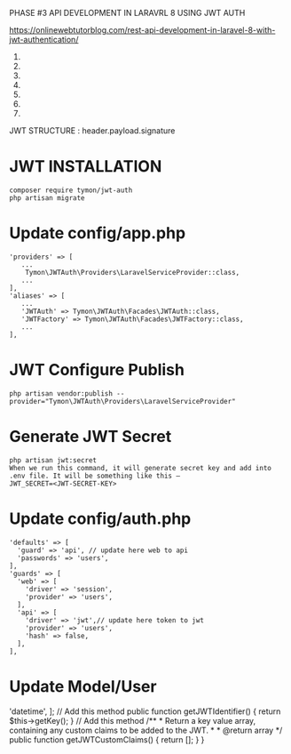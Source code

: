 PHASE #3 API DEVELOPMENT IN LARAVRL 8 USING JWT AUTH

https://onlinewebtutorblog.com/rest-api-development-in-laravel-8-with-jwt-authentication/

1.
2.
3.
4.
5.
6.
7.

JWT STRUCTURE : header.payload.signature

# JWT INSTALLATION
    composer require tymon/jwt-auth
    php artisan migrate
# Update config/app.php
    'providers' => [
       ...
        Tymon\JWTAuth\Providers\LaravelServiceProvider::class,
       ...
    ],
    'aliases' => [
       ...
       'JWTAuth' => Tymon\JWTAuth\Facades\JWTAuth::class,
       'JWTFactory' => Tymon\JWTAuth\Facades\JWTFactory::class,
       ...
    ],
# JWT Configure Publish
    php artisan vendor:publish --provider="Tymon\JWTAuth\Providers\LaravelServiceProvider"
# Generate JWT Secret
    php artisan jwt:secret
    When we run this command, it will generate secret key and add into .env file. It will be something like this –
    JWT_SECRET=<JWT-SECRET-KEY>
# Update config/auth.php
    'defaults' => [
      'guard' => 'api', // update here web to api
      'passwords' => 'users',
    ],
    'guards' => [
      'web' => [
        'driver' => 'session',
        'provider' => 'users',
      ],
      'api' => [ 
        'driver' => 'jwt',// update here token to jwt
        'provider' => 'users',
        'hash' => false,
      ],
    ],

# Update Model/User
<?php

namespace App\Models;

use Illuminate\Contracts\Auth\MustVerifyEmail;
use Illuminate\Database\Eloquent\Factories\HasFactory;
use Illuminate\Foundation\Auth\User as Authenticatable;
use Illuminate\Notifications\Notifiable;

use Tymon\JWTAuth\Contracts\JWTSubject; // Add this line

class User extends Authenticatable implements JWTSubject // Added here
{
    use HasFactory, Notifiable;

    /**
     * The attributes that are mass assignable.
     *
     * @var array
     */
    protected $fillable = [
        'name',
        'email',
        'password',
    ];

    /**
     * The attributes that should be hidden for arrays.
     *
     * @var array
     */
    protected $hidden = [
        'password',
        'remember_token',
    ];

    /**
     * The attributes that should be cast to native types.
     *
     * @var array
     */
    protected $casts = [
        'email_verified_at' => 'datetime',
    ];

  	// Add this method
    public function getJWTIdentifier()
    {
        return $this->getKey();
    }

    // Add this method
    /**
     * Return a key value array, containing any custom claims to be added to the JWT.
     *
     * @return array
     */
    public function getJWTCustomClaims()
    {
        return [];
    }
}
